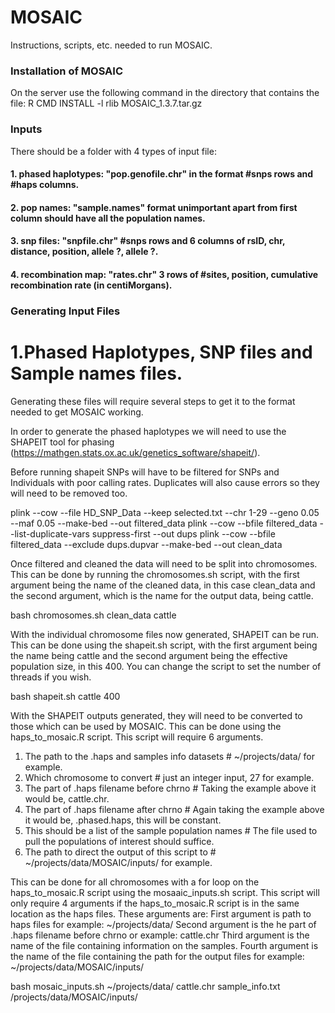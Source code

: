 # MOSAIC
Instructions, scripts, etc. needed to run MOSAIC.

### Installation of MOSAIC ###
On the server use the following command in the directory that contains the file:
R CMD INSTALL -l rlib MOSAIC_1.3.7.tar.gz

### Inputs ###
There should be a folder with 4 types of input file:

#### 1. phased haplotypes: "pop.genofile.chr" in the format #snps rows and #haps columns.
#### 2. pop names: "sample.names" format unimportant apart from first column should have all the population names.
#### 3. snp files: "snpfile.chr" #snps rows and 6 columns of rsID, chr, distance, position, allele ?, allele ?. 
#### 4. recombination map: "rates.chr" 3 rows of #sites, position, cumulative recombination rate (in centiMorgans). 

### Generating Input Files ###
# 1.Phased Haplotypes, SNP files and Sample names files.
Generating these files will require several steps to get it to the format needed to get MOSAIC working. 

In order to generate the phased haplotypes we will need to use the SHAPEIT tool for phasing (https://mathgen.stats.ox.ac.uk/genetics_software/shapeit/).

Before running shapeit SNPs will have to be filtered for SNPs and Individuals with poor calling rates. Duplicates will also cause errors so they will need to be removed too.

plink --cow --file HD_SNP_Data --keep selected.txt --chr 1-29 --geno 0.05 --maf 0.05 --make-bed --out filtered_data
plink --cow --bfile filtered_data --list-duplicate-vars suppress-first --out dups
plink --cow --bfile filtered_data --exclude dups.dupvar --make-bed --out clean_data

Once filtered and cleaned the data will need to be split into chromosomes. This can be done by running the chromosomes.sh script, with the first argument being the name of the cleaned data, in this case clean_data and the second argument, which is the name for the output data, being cattle. 

bash chromosomes.sh clean_data cattle

With the individual chromosome files now generated, SHAPEIT can be run. This can be done using the shapeit.sh script, with the first argument being the name being cattle and the second argument being the effective population size, in this 400. You can change the script to set the number of threads if you wish.

bash shapeit.sh cattle 400

With the SHAPEIT outputs generated, they will need to be converted to those which can be used by MOSAIC. This can be done using the haps_to_mosaic.R script. This script will require 6 arguments. 

1. The path to the .haps and samples info datasets # ~/projects/data/ for example.
2. Which chromosome to convert # just an integer input, 27 for example.
3. The part of .haps filename before chrno # Taking the example above it would be, cattle.chr.
4. The part of .haps filename after chrno # Again taking the example above it would be, .phased.haps, this will be constant.
5. This should be a list of the sample population names # The file used to pull the populations of interest should suffice.
6. The path to direct the output of this script to # ~/projects/data/MOSAIC/inputs/ for example.

This can be done for all chromosomes with a for loop on the haps_to_mosaic.R script using the mosaaic_inputs.sh script. This script will only require 4 arguments if the haps_to_mosaic.R script is in the same location as the haps files. These arguments are:
First argument is path to haps files for example: ~/projects/data/
Second argument is the he part of .haps filename before chrno or example: cattle.chr 
Third argument is the name of the file containing information on the samples. 
Fourth argument is the name of the file containing the path for the output files for example: ~/projects/data/MOSAIC/inputs/

bash mosaic_inputs.sh ~/projects/data/ cattle.chr sample_info.txt /projects/data/MOSAIC/inputs/


